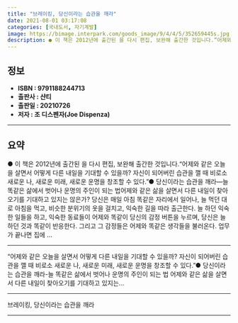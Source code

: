 ```yaml
---
title: "브레이킹, 당신이라는 습관을 깨라"
date: 2021-08-01 03:17:08
categories: [국내도서, 자기계발]
image: https://bimage.interpark.com/goods_image/9/4/4/5/352659445s.jpg
description: ● 이 책은 2012년에 출간된 을 다시 편집, 보완해 출간한 것입니다.“어제와 같은 오늘을 살면서 어떻게 다른 내일을 기대할 수 있을까? 자신이 되어버린 습관을 깰 때 비로소 새로운 나, 새로운 미래, 새로운 운명을 창조할 수 있다.”● 당신이라는 습관을 깨라―늘 똑같은 삶에서 벗어
---
```


## **정보**

- **ISBN : 9791188244713**
- **출판사 : 샨티**
- **출판일 : 20210726**
- **저자 : 조 디스펜자(Joe Dispenza)**

------



## **요약**

●  이 책은 2012년에 출간된 을 다시 편집, 보완해 출간한 것입니다.“어제와 같은 오늘을 살면서 어떻게 다른 내일을 기대할 수 있을까? 자신이 되어버린 습관을 깰 때 비로소 새로운 나, 새로운 미래, 새로운 운명을 창조할 수 있다.”● 당신이라는 습관을 깨라―늘 똑같은 삶에서 벗어나 운명의 주인이 되는 법어제와 같은 삶을 살면서 다른 내일이 찾아오기를 기대하고 있지는 않은가? 당신은 매일 아침 똑같은 자리에서 일어나, 늘 먹던 대로 아침을 먹고, 비슷한 분위기의 옷을 걸치고, 익숙한 길을 따라 출근한다. 늘 하던 익숙한 일들을 하고, 익숙한 동료들이 어제와 똑같이 당신의 감정 버튼을 누르며, 당신은 늘 하던 것과 똑같이 반응한다. 그리고 그 감정들은 어제와 똑같은 생각들을 불러온다. 업무가 끝나면 집에 ...

------

“어제와 같은 오늘을 살면서 어떻게 다른 내일을 기대할 수 있을까?
자신이 되어버린 습관을 깰 때 
비로소 새로운 나, 새로운 미래, 새로운 운명을 창조할 수 있다.”● 당신이라는 습관을 깨라-늘 똑같은 삶에서 벗어나 운명의 주인이 되는 법
어제와 같은 삶을 살면서 다른 내일이 찾아오기를 기대하고 있지는... 

------


브레이킹, 당신이라는 습관을 깨라 

------


